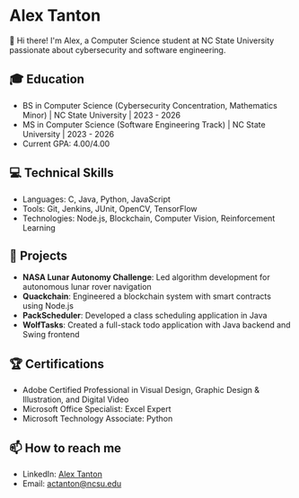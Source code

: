 # Alex Tanton

👋 Hi there! I'm Alex, a Computer Science student at NC State University passionate about cybersecurity and software engineering.

## 🎓 Education

- BS in Computer Science (Cybersecurity Concentration, Mathematics Minor) | NC State University | 2023 - 2026
- MS in Computer Science (Software Engineering Track) | NC State University | 2023 - 2026
- Current GPA: 4.00/4.00

## 💻 Technical Skills

- Languages: C, Java, Python, JavaScript
- Tools: Git, Jenkins, JUnit, OpenCV, TensorFlow
- Technologies: Node.js, Blockchain, Computer Vision, Reinforcement Learning

## 🚀 Projects

- **NASA Lunar Autonomy Challenge**: Led algorithm development for autonomous lunar rover navigation
- **Quackchain**: Engineered a blockchain system with smart contracts using Node.js
- **PackScheduler**: Developed a class scheduling application in Java
- **WolfTasks**: Created a full-stack todo application with Java backend and Swing frontend

## 🏆 Certifications

- Adobe Certified Professional in Visual Design, Graphic Design & Illustration, and Digital Video
- Microsoft Office Specialist: Excel Expert
- Microsoft Technology Associate: Python

## 📫 How to reach me

- LinkedIn: [Alex Tanton](https://www.linkedin.com/in/alex-tanton/)
- Email: [actanton@ncsu.edu](mailto:actanton@ncsu.edu)
